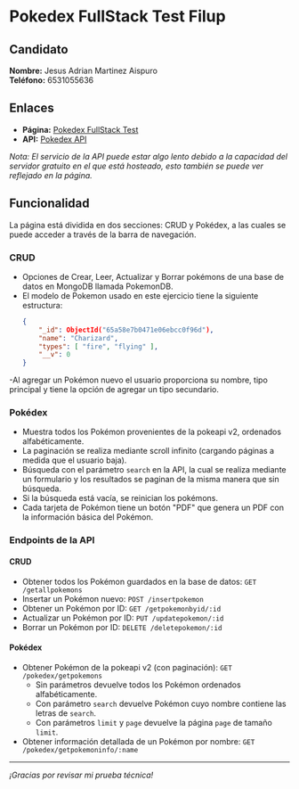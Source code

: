 # Pokedex FullStack Test Filup

## Candidato
**Nombre:** Jesus Adrian Martinez Aispuro  
**Teléfono:** 6531055636

## Enlaces

- **Página:** [Pokedex FullStack Test](https://test-pokedex-adrianmrtz.onrender.com/crud)
- **API:** [Pokedex API](https://pokedex-test-api.onrender.com/)

*Nota: El servicio de la API puede estar algo lento debido a la capacidad del servidor gratuito en el que está hosteado, esto también se puede ver reflejado en la página.*

## Funcionalidad

La página está dividida en dos secciones: CRUD y Pokédex, a las cuales se puede acceder a través de la barra de navegación.

### CRUD

- Opciones de Crear, Leer, Actualizar y Borrar pokémons de una base de datos en MongoDB llamada PokemonDB.
- El modelo de Pokemon usado en este ejercicio tiene la siguiente estructura:
   ```json
   {
       "_id": ObjectId("65a58e7b0471e06ebcc0f96d"),
       "name": "Charizard",
       "types": [ "fire", "flying" ],
       "__v": 0
   }
   ```
   
-Al agregar un Pokémon nuevo el usuario proporciona su nombre, tipo principal y tiene la opción de agregar un tipo secundario.

### Pokédex
- Muestra todos los Pokémon provenientes de la pokeapi v2, ordenados alfabéticamente.
- La paginación se realiza mediante scroll infinito (cargando páginas a medida que el usuario baja).
- Búsqueda con el parámetro `search` en la API, la cual se realiza mediante un formulario y los resultados se paginan de la misma manera que sin búsqueda.
- Si la búsqueda está vacía, se reinician los pokémons.
- Cada tarjeta de Pokémon tiene un botón "PDF" que genera un PDF con la información básica del Pokémon.

### Endpoints de la API

#### CRUD
- Obtener todos los Pokémon guardados en la base de datos: `GET /getallpokemons`
- Insertar un Pokémon nuevo: `POST /insertpokemon`
- Obtener un Pokémon por ID: `GET /getpokemonbyid/:id`
- Actualizar un Pokémon por ID: `PUT /updatepokemon/:id`
- Borrar un Pokémon por ID: `DELETE /deletepokemon/:id`

#### Pokédex
- Obtener Pokémon de la pokeapi v2 (con paginación): `GET /pokedex/getpokemons`
  - Sin parámetros devuelve todos los Pokémon ordenados alfabéticamente.
  - Con parámetro `search` devuelve Pokémon cuyo nombre contiene las letras de `search`.
  - Con parámetros `limit` y `page` devuelve la página `page` de tamaño `limit`.
- Obtener información detallada de un Pokémon por nombre: `GET /pokedex/getpokemoninfo/:name`

---

*¡Gracias por revisar mi prueba técnica!*
